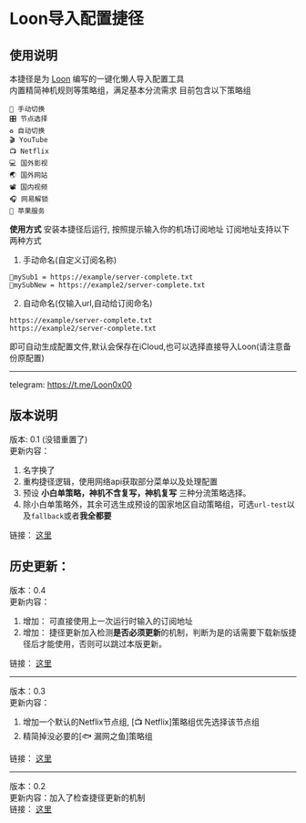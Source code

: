 # Loon导入配置捷径

## 使用说明
本捷径是为 [Loon](https://apps.apple.com/us/app/loon/id1373567447) 编写的一键化懒人导入配置工具    
内置精简神机规则等策略组，满足基本分流需求
目前包含以下策略组
```
📌 手动切换
🎛 节点选择
♻️ 自动切换
🎬 YouTube 
📺 Netflix 
💻 国外影视
🌏 国外网站
📽 国内视频
🎧 网易解锁
🍎 苹果服务
```
**使用方式**
安装本捷径后运行, 按照提示输入你的机场订阅地址
订阅地址支持以下两种方式
1. 手动命名(自定义订阅名称)
```
🏀mySub1 = https://example/server-complete.txt
🛴mySubNew = https://example2/server-complete.txt
```
2. 自动命名(仅输入url,自动给订阅命名)
```
https://example/server-complete.txt
https://example2/server-complete.txt
```
即可自动生成配置文件,默认会保存在iCloud,也可以选择直接导入Loon(请注意备份原配置)
***
telegram: https://t.me/Loon0x00 


## 版本说明
版本: 0.1 (没错重置了)    
更新内容：   
1. 名字换了
2. 重构捷径逻辑，使用网络api获取部分菜单以及处理配置
3. 预设 **小白单策略，神机不含复写，神机复写** 三种分流策略选择。
4. 除小白单策略外，其余可选生成预设的国家地区自动策略组，可选`url-test`以及`fallback`或者**我全都要**

链接： [这里](https://www.icloud.com/shortcuts/e2ba7f660bee4d9da78990efc01f9f48)

## 历史更新：
版本：0.4    
更新内容：
1. 增加： 可直接使用上一次运行时输入的订阅地址
2. 增加： 捷径更新加入检测**是否必须更新**的机制，判断为是的话需要下载新版捷径后才能使用，否则可以跳过本版更新。    

链接： [这里](https://www.icloud.com/shortcuts/c4256c8538974f3fb708df26dbe04d10)
***
版本：0.3    
更新内容：
1. 增加一个默认的Netflix节点组, [📺 Netflix]策略组优先选择该节点组
2. 精简掉没必要的[🐟 漏网之鱼]策略组    

链接： [这里](https://www.icloud.com/shortcuts/1d2912a6332e4272a512a44cd83d4853)

***
版本：0.2    
更新内容：加入了检查捷径更新的机制     
链接： [这里](https://www.icloud.com/shortcuts/11e82ac3f4734945a2fad668d1f0adac)